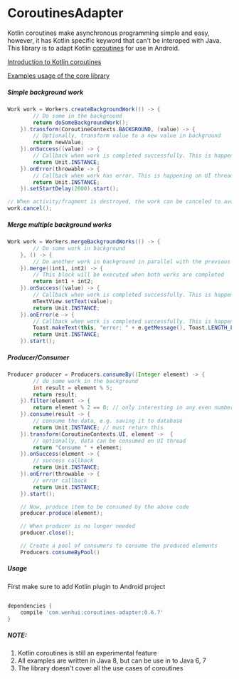 # CoroutinesAdapter

Kotlin coroutines make asynchronous programming simple and easy, however, it has Kotlin specific keyword that can't be interoped with Java.
This library is to adapt Kotlin [coroutines](https://github.com/Kotlin/kotlinx.coroutines) for use in Android.

[Introduction to Kotlin coroutines](https://kotlinlang.org/docs/reference/coroutines.html)

[Examples usage of the core library](https://github.com/Kotlin/kotlinx.coroutines/blob/master/coroutines-guide.md)


##### Simple background work

```Java
Work work = Workers.createBackgroundWork(() -> {
        // Do some in the background
        return doSomeBackgroundWork();
    }).transform(CoroutineContexts.BACKGROUND, (value) -> {
        // Optionally, transform value to a new value in background
        return newValue;
    }).onSuccess((value) -> {
        // Callback when work is completed successfully. This is happending on UI thread
        return Unit.INSTANCE;
    }).onError(throwable -> {
        // Callback when work has error. This is happening on UI thread
        return Unit.INSTANCE;
    }).setStartDelay(2000).start();

// When activity/fragment is destroyed, the work can be canceled to avoid memory leak
work.cancel();

```

##### Merge multiple background works

```Java
Work work = Workers.mergeBackgroundWorks(() -> {
        // Do some work in background
    }, () -> {
        // Do another work in background in parallel with the previous work
    }).merge((int1, int2) -> {
        // This block will be executed when both works are completed
        return int1 + int2;
    }).onSuccess((value) -> {
        // Callback when work is completed successfully. This is happending on UI thread
        mTextView.setText(value);
        return Unit.INSTANCE;
    }).onError(e -> {
        // Callback when work is completed successfully. This is happending on UI thread
        Toast.makeText(this, "error: " + e.getMessage(), Toast.LENGTH_LONG).show();
        return Unit.INSTANCE;
    }).start();

```

##### Producer/Consumer

```Java
Producer producer = Producers.consumeBy((Integer element) -> {
        // do some work in the background
        int result = element % 5;
        return result;
    }).filter(element -> {
        return element % 2 == 0; // only interesting in any even numbers
    }).consume(result -> {
        // consume the data, e.g. saving it to database
        return Unit.INSTANCE; // must return this
    }).transform(CoroutineContexts.UI, element ->  {
        // optionally, data can be consumed on UI thread
        return "Consume " + element;
    }).onSuccess(element -> {
        // success callback
        return Unit.INSTANCE;
    }).onError(throwable -> {
        // error callback
        return Unit.INSTANCE;
    }).start();

    // Now, produce item to be consumed by the above code
    producer.produce(element);

    // When producer is no longer needed
    producer.close();

    // Create a pool of consumers to consume the produced elements
    Producers.consumeByPool()
```

##### Usage

First make sure to add Kotlin plugin to Android project

```Groovy

dependencies {
    compile 'com.wenhui:coroutines-adapter:0.6.7'
}

```


##### NOTE:
1. Kotlin coroutines is still an experimental feature
2. All examples are written in Java 8, but can be use in to Java 6, 7
3. The library doesn't cover all the use cases of coroutines